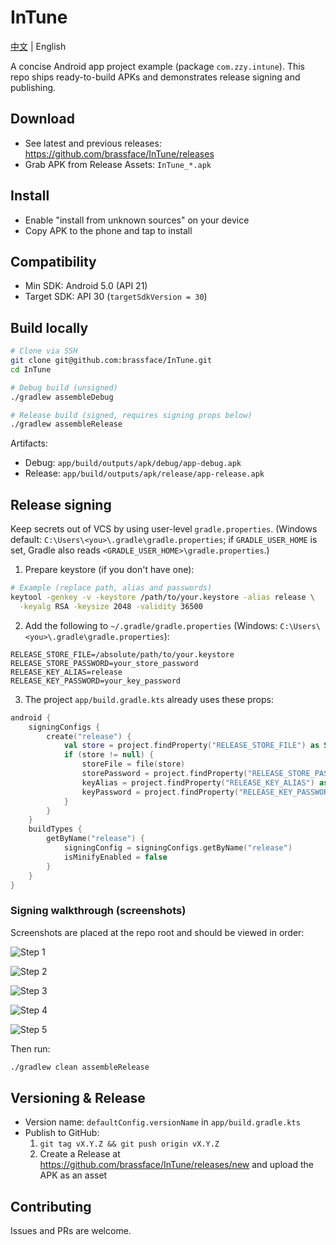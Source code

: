 # InTune

[中文](README.md) | English

A concise Android app project example (package `com.zzy.intune`). This repo ships ready-to-build APKs and demonstrates release signing and publishing.

## Download
- See latest and previous releases: https://github.com/brassface/InTune/releases
- Grab APK from Release Assets: `InTune_*.apk`

## Install
- Enable "install from unknown sources" on your device
- Copy APK to the phone and tap to install

## Compatibility
- Min SDK: Android 5.0 (API 21)
- Target SDK: API 30 (`targetSdkVersion = 30`)

## Build locally
```bash
# Clone via SSH
git clone git@github.com:brassface/InTune.git
cd InTune

# Debug build (unsigned)
./gradlew assembleDebug

# Release build (signed, requires signing props below)
./gradlew assembleRelease
```

Artifacts:
- Debug: `app/build/outputs/apk/debug/app-debug.apk`
- Release: `app/build/outputs/apk/release/app-release.apk`

## Release signing
Keep secrets out of VCS by using user-level `gradle.properties`.
(Windows default: `C:\Users\<you>\.gradle\gradle.properties`; if `GRADLE_USER_HOME` is set, Gradle also reads `<GRADLE_USER_HOME>\gradle.properties`.)

1) Prepare keystore (if you don't have one):
```bash
# Example (replace path, alias and passwords)
keytool -genkey -v -keystore /path/to/your.keystore -alias release \
  -keyalg RSA -keysize 2048 -validity 36500
```

2) Add the following to `~/.gradle/gradle.properties` (Windows: `C:\Users\<you>\.gradle\gradle.properties`):
```properties
RELEASE_STORE_FILE=/absolute/path/to/your.keystore
RELEASE_STORE_PASSWORD=your_store_password
RELEASE_KEY_ALIAS=release
RELEASE_KEY_PASSWORD=your_key_password
```

3) The project `app/build.gradle.kts` already uses these props:
```kotlin
android {
    signingConfigs {
        create("release") {
            val store = project.findProperty("RELEASE_STORE_FILE") as String?
            if (store != null) {
                storeFile = file(store)
                storePassword = project.findProperty("RELEASE_STORE_PASSWORD") as String?
                keyAlias = project.findProperty("RELEASE_KEY_ALIAS") as String?
                keyPassword = project.findProperty("RELEASE_KEY_PASSWORD") as String?
            }
        }
    }
    buildTypes {
        getByName("release") {
            signingConfig = signingConfigs.getByName("release")
            isMinifyEnabled = false
        }
    }
}
```

### Signing walkthrough (screenshots)
Screenshots are placed at the repo root and should be viewed in order:

![Step 1](./1.jpg)

![Step 2](./2.jpg)

![Step 3](./3.jpg)

![Step 4](./4.jpg)

![Step 5](./5.jpg)

Then run:
```bash
./gradlew clean assembleRelease
```

## Versioning & Release
- Version name: `defaultConfig.versionName` in `app/build.gradle.kts`
- Publish to GitHub:
  1. `git tag vX.Y.Z && git push origin vX.Y.Z`
  2. Create a Release at https://github.com/brassface/InTune/releases/new and upload the APK as an asset

## Contributing
Issues and PRs are welcome.


